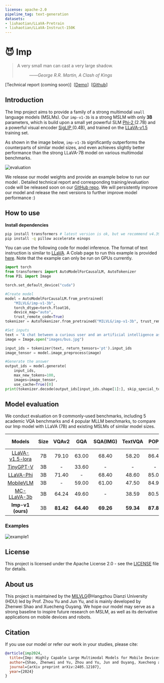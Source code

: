 ```yaml
---
license: apache-2.0
pipeline_tag: text-generation
datasets:
- liuhaotian/LLaVA-Pretrain
- liuhaotian/LLaVA-Instruct-150K
---
```

# 😈 Imp

> A very small man can cast a very large shadow.
> 
> &nbsp;&nbsp;&nbsp;&nbsp;&nbsp;&nbsp;&nbsp;&nbsp;&nbsp;&nbsp;——*George R.R. Martin, A Clash of Kings*


\[Technical report (coming soon)\]&nbsp;&nbsp;[[Demo](https://xmbot.net/imp/)\]&nbsp;&nbsp;[[Github](https://github.com/MILVLG/imp)\]

## Introduction

The Imp project aims to provide a family of  a strong multimodal `small` language models (MSLMs). Our `imp-v1-3b` is a strong MSLM with only **3B** parameters, which is build upon a small yet powerful SLM [Phi-2 ](https://huggingface.co/microsoft/phi-2)(2.7B) and a powerful visual encoder [SigLIP ](https://huggingface.co/google/siglip-so400m-patch14-384)(0.4B), and trained on the [LLaVA-v1.5](https://github.com/haotian-liu/LLaVA) training set.  

As shown in the image below, `imp-v1-3b` significantly outperforms the counterparts of similar model sizes, and even achieves slightly better performance than the strong LLaVA-7B model on various multimodal benchmarks. 

![evaluation](images/evaluation.png)

We release our model weights and provide an example below to run our model . Detailed technical report and corresponding training/evaluation code will be released soon on our [GitHub repo](https://github.com/MILVLG/imp). We will persistently improve our model and release the next versions to further improve model performance :) 


## How to use


**Install dependencies**
```bash
pip install transformers # latest version is ok, but we recommend v4.39.2
pip install -q pillow accelerate einops
```

You can use the following code for model inference. The format of text instruction is similar to [LLaVA](https://github.com/haotian-liu/LLaVA). A Colab page to run this example is provided [here](https://colab.research.google.com/drive/1EBYky6xIPjnlPppo2gZaiNK6gEsjXgom?usp=drive_link#scrollTo=2-VpU6QzWCVZ). Note that the example can only be run on GPUs currently.

```Python
import torch
from transformers import AutoModelForCausalLM, AutoTokenizer
from PIL import Image

torch.set_default_device("cuda")

#Create model
model = AutoModelForCausalLM.from_pretrained(
    "MILVLG/imp-v1-3b", 
    torch_dtype=torch.float16, 
    device_map="auto",
    trust_remote_code=True)
tokenizer = AutoTokenizer.from_pretrained("MILVLG/imp-v1-3b", trust_remote_code=True)

#Set inputs
text = "A chat between a curious user and an artificial intelligence assistant. The assistant gives helpful, detailed, and polite answers to the user's questions. USER: <image>\nWhat are the colors of the bus in the image? ASSISTANT:"
image = Image.open("images/bus.jpg")

input_ids = tokenizer(text, return_tensors='pt').input_ids
image_tensor = model.image_preprocess(image)

#Generate the answer
output_ids = model.generate(
    input_ids,
    max_new_tokens=100,
    images=image_tensor,
    use_cache=True)[0]
print(tokenizer.decode(output_ids[input_ids.shape[1]:], skip_special_tokens=True).strip())
```

## Model evaluation
We conduct evaluation on 9 commonly-used benchmarks, including 5 academic VQA benchmarks and 4 popular MLLM benchmarks, to compare our Imp model with LLaVA (7B) and existing MSLMs of similar model sizes.

| Models | Size | VQAv2 | GQA | SQA(IMG) | TextVQA | POPE |  MME(P) | MMB  |MM-Vet|
|:--------:|:-----:|:----:|:-------------:|:--------:|:-----:|:----:|:-------:|:-------:|:-------:|
| [LLaVA-v1.5-lora](https://huggingface.co/liuhaotian/llava-v1.5-7b) | 7B |79.10 | 63.00|  68.40 |58.20| 86.40 | 1476.9 | 66.10  |30.2|
| [TinyGPT-V](https://huggingface.co/Tyrannosaurus/TinyGPT-V) | 3B | - | 33.60  |    -   |    -  | -| - | -  |-|
| [LLaVA-Phi](https://github.com/zhuyiche/llava-phi) | 3B | 71.40  | - |    68.40   |    48.60  | 85.00 | 1335.1 | 59.80 |28.9|
| [MobileVLM](https://huggingface.co/mtgv/MobileVLM-3B) | 3B | - | 59.00  |    61.00   |    47.50   | 84.90 | 1288.9 | 59.60  |-|
| [MC-LLaVA-3b](https://huggingface.co/visheratin/MC-LLaVA-3b) | 3B | 64.24 | 49.60  |   -   |    38.59   | 80.59 | - | -  |-|
| **Imp-v1 (ours)** | 3B | **81.42**  | **64.40** | **69.26**| **59.34** | **87.85**| **1502.8** | **67.69**  |**33.6**|

### Examples

![example1](images/example1.png)

## License
This project is licensed under the Apache License 2.0 - see the [LICENSE](https://www.apache.org/licenses/LICENSE-2.0) file for details.

## About us
This project is maintained by the [MILVLG](https://github.com/MILVLG)@Hangzhou Dianzi University (HDU) led by Prof. Zhou Yu and Jun Yu, and is mainly developed by Zhenwei Shao and Xuecheng Ouyang. We hope our model may serve as a strong baseline to inspire future research on MSLM, as well as its derivative applications on mobile devices and robots. 

## Citation

If you use our model or refer our work in your studies, please cite:

```bibtex
@article{imp2024,
  title={Imp: Highly Capable Large Multimodal Models for Mobile Devices},
  author={Shao, Zhenwei and Yu, Zhou and Yu, Jun and Ouyang, Xuecheng and Zheng, Lihao and Gai, Zhenbiao and Wang, Mingyang and Ding, Jiajun},
  journal={arXiv preprint arXiv:2405.12107},
  year={2024}
}
```